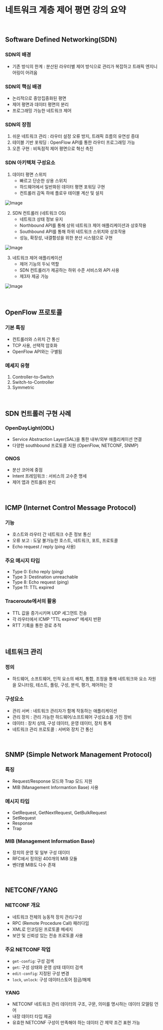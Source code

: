 # 네트워크 계층 제어 평면 강의 요약

<br>

## Software Defined Networking(SDN)

### SDN의 배경
- 기존 방식의 한계 : 분산된 라우터별 제어 방식으로 관리가 복잡하고 트래픽 엔지니어링이 어려움

### SDN의 핵심 배경
- 논리적으로 중앙집중화된 평면
- 제어 평면과 데이터 평면의 분리
- 프로그래밍 가능한 네트워크 제어

### SDN의 장점
1. 쉬운 네트워크 관리 : 라우터 설정 오류 방지, 트래픽 흐름의 유연성 증대
2. 테이블 기반 포워딩 : OpenFlow API를 통한 라우터 프로그래밍 가능
3. 오픈 구현 : 비독점적 제어 평면으로 혁신 촉진

### SDN 아키텍쳐 구성요소
1. 데이터 평면 스위치
    - 빠르고 단순한 상용 스위치
    - 하드웨어에서 일반화된 데이터 평면 포워딩 구현
    - 컨트롤러 감독 하에 플로우 테이블 계산 및 설치

![Image](https://github.com/user-attachments/assets/64ecc20f-31f3-4d1d-af3e-1b3e3001e706)

2. SDN 컨트롤러 (네트워크 OS)
    - 네트워크 상태 정보 유지
    - Northbound API를 통해 상위 네트워크 제어 애플리케이션과 상호작용
    - Southbound API를 통해 하위 네트워크 스위치와 상호작용
    - 성능, 확장성, 내결함성을 위한 분산 시스템으로 구현

![Image](https://github.com/user-attachments/assets/6858ecb1-6cae-45f6-90a3-84335b712271)

3. 네트워크 제어 애플리케이션
    - 제어 기능의 두뇌 역할
    - SDN 컨트롤러가 제공하는 하위 수준 서비스와 API 사용
    - 제3자 제공 가능

![Image](https://github.com/user-attachments/assets/cab86f50-ab8f-4c37-9b44-8633563c8d25)

<br>

## OpenFlow 프로토콜

### 기본 특징
- 컨트롤러와 스위치 간 통신
- TCP 사용, 선택적 암호화
- OpenFlow API와는 구별됨

### 메세지 유형
1. Controller-to-Switch
2. Switch-to-Controller
3. Symmetric

<br>

## SDN 컨트롤러 구현 사례

### OpenDayLight(ODL)
- Service Abstraction Layer(SAL)을 통한 내부/외부 애플리케이션 연결
- 다양한 southbound 프로토콜 지원 (OpenFlow, NETCONF, SNMP)

### ONOS
- 분산 코어에 중점
- Intent 프레임워크 : 서비스의 고수준 명세
- 제어 앱과 컨트롤러 분리

<br>

## ICMP (Internet Control Message Protocol)

### 기능
- 호스트와 라우터 간 네트워크 수준 정보 통신
- 오류 보고 : 도달 불가능한 호스트, 네트워크, 포트, 프로토콜
- Echo request / reply (ping 사용)

### 주요 메시지 타입

- Type 0: Echo reply (ping)
- Type 3: Destination unreachable
- Type 8: Echo request (ping)
- Type 11: TTL expired

### Traceroute에서의 활용
- TTL 값을 증가시키며 UDP 세그먼트 전송
- 각 라우터에서 ICMP "TTL expired" 메세지 반환
- RTT 기록을 통한 경로 추적

<br>

## 네트워크 관리

### 정의
- 하드웨어, 소프트웨어, 인적 요소의 배치, 통합, 조정을 통해 네트워크와 요소 자원을 모니터링, 테스트, 풀링, 구성, 분석, 평가, 제어하는 것

### 구성요소
- 관리 서버 : 네트워크 관리자가 함께 작동하는 애플리케이션
- 관리 장치 : 관리 가능한 하드웨어/소프트웨어 구성요소를 가진 장비
- 데이터 : 장치 상태, 구성 데이터, 운영 데이터, 장치 통계
- 네트워크 관리 프로토콜 : 서버와 장치 간 통신

<br>

## SNMP (Simple Network Management Protocol)

### 특징
- Request/Response 모드와 Trap 모드 지원
- MIB (Management Informantion Base) 사용

### 메시지 타입

- GetRequest, GetNextRequest, GetBulkRequest
- SetRequest
- Response
- Trap

### MIB (Management Information Base)

- 장치의 운영 및 일부 구성 데이터
- RFC에서 정의된 400개의 MIB 모듈
- 벤더별 MIB도 다수 존재

<br>

##  NETCONF/YANG

### NETCONF 개요
- 네트워크 전체의 능동적 장치 관리/구성
- RPC (Remote Procedure Call) 패러다임
- XML로 인코딩된 프로토콜 메세지
- 보안 및 신뢰성 있는 전송 프로토콜 사용

### 주요 NETCONF 작업

- `get-config`: 구성 검색
- `get`: 구성 상태와 운영 상태 데이터 검색
- `edit-config`: 지정된 구성 변경
- `lock`, `unlock`: 구성 데이터스토어 잠금/해제

### YANG
- NETCONF 네트워크 관리 데이터의 구조, 구문, 의미를 명시하는 데이터 모델링 언어
- 내장 데이터 타입 제공
- 유효한 NETCONF 구성이 만족해야 하는 데이터 간 제약 조건 표현 가능